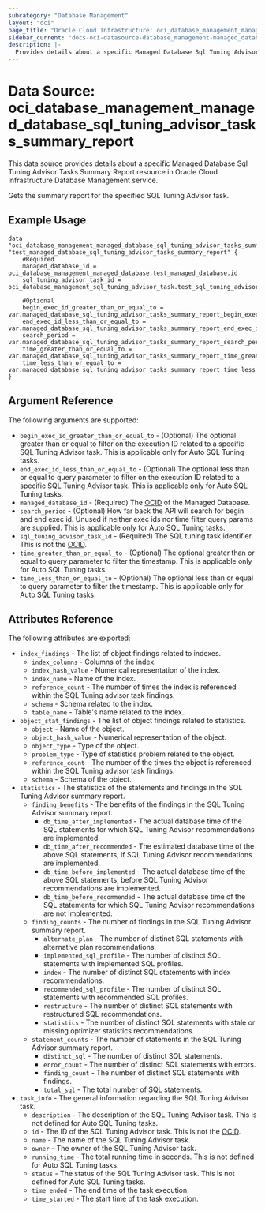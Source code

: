 ```yaml
---
subcategory: "Database Management"
layout: "oci"
page_title: "Oracle Cloud Infrastructure: oci_database_management_managed_database_sql_tuning_advisor_tasks_summary_report"
sidebar_current: "docs-oci-datasource-database_management-managed_database_sql_tuning_advisor_tasks_summary_report"
description: |-
  Provides details about a specific Managed Database Sql Tuning Advisor Tasks Summary Report in Oracle Cloud Infrastructure Database Management service
---
```


# Data Source: oci_database_management_managed_database_sql_tuning_advisor_tasks_summary_report
This data source provides details about a specific Managed Database Sql Tuning Advisor Tasks Summary Report resource in Oracle Cloud Infrastructure Database Management service.

Gets the summary report for the specified SQL Tuning Advisor task.


## Example Usage

```hcl
data "oci_database_management_managed_database_sql_tuning_advisor_tasks_summary_report" "test_managed_database_sql_tuning_advisor_tasks_summary_report" {
	#Required
	managed_database_id = oci_database_management_managed_database.test_managed_database.id
	sql_tuning_advisor_task_id = oci_database_management_sql_tuning_advisor_task.test_sql_tuning_advisor_task.id

	#Optional
	begin_exec_id_greater_than_or_equal_to = var.managed_database_sql_tuning_advisor_tasks_summary_report_begin_exec_id_greater_than_or_equal_to
	end_exec_id_less_than_or_equal_to = var.managed_database_sql_tuning_advisor_tasks_summary_report_end_exec_id_less_than_or_equal_to
	search_period = var.managed_database_sql_tuning_advisor_tasks_summary_report_search_period
	time_greater_than_or_equal_to = var.managed_database_sql_tuning_advisor_tasks_summary_report_time_greater_than_or_equal_to
	time_less_than_or_equal_to = var.managed_database_sql_tuning_advisor_tasks_summary_report_time_less_than_or_equal_to
}
```

## Argument Reference

The following arguments are supported:

* `begin_exec_id_greater_than_or_equal_to` - (Optional) The optional greater than or equal to filter on the execution ID related to a specific SQL Tuning Advisor task. This is applicable only for Auto SQL Tuning tasks.
* `end_exec_id_less_than_or_equal_to` - (Optional) The optional less than or equal to query parameter to filter on the execution ID related to a specific SQL Tuning Advisor task. This is applicable only for Auto SQL Tuning tasks.
* `managed_database_id` - (Required) The [OCID](https://docs.cloud.oracle.com/iaas/Content/General/Concepts/identifiers.htm) of the Managed Database.
* `search_period` - (Optional) How far back the API will search for begin and end exec id. Unused if neither exec ids nor time filter query params are supplied. This is applicable only for Auto SQL Tuning tasks.
* `sql_tuning_advisor_task_id` - (Required) The SQL tuning task identifier. This is not the [OCID](https://docs.cloud.oracle.com/iaas/Content/General/Concepts/identifiers.htm).
* `time_greater_than_or_equal_to` - (Optional) The optional greater than or equal to query parameter to filter the timestamp. This is applicable only for Auto SQL Tuning tasks.
* `time_less_than_or_equal_to` - (Optional) The optional less than or equal to query parameter to filter the timestamp. This is applicable only for Auto SQL Tuning tasks.


## Attributes Reference

The following attributes are exported:

* `index_findings` - The list of object findings related to indexes.
	* `index_columns` - Columns of the index.
	* `index_hash_value` - Numerical representation of the index.
	* `index_name` - Name of the index.
	* `reference_count` - The number of times the index is referenced within the SQL Tuning advisor task findings.
	* `schema` - Schema related to the index.
	* `table_name` - Table's name related to the index.
* `object_stat_findings` - The list of object findings related to statistics.
	* `object` - Name of the object.
	* `object_hash_value` - Numerical representation of the object.
	* `object_type` - Type of the object.
	* `problem_type` - Type of statistics problem related to the object.
	* `reference_count` - The number of the times the object is referenced within the SQL Tuning advisor task findings.
	* `schema` - Schema of the object.
* `statistics` - The statistics of the statements and findings in the SQL Tuning Advisor summary report.
	* `finding_benefits` - The benefits of the findings in the SQL Tuning Advisor summary report.
		* `db_time_after_implemented` - The actual database time of the SQL statements for which SQL Tuning Advisor recommendations are implemented.
		* `db_time_after_recommended` - The estimated database time of the above SQL statements, if SQL Tuning Advisor recommendations are implemented.
		* `db_time_before_implemented` - The actual database time of the above SQL statements, before SQL Tuning Advisor recommendations are implemented.
		* `db_time_before_recommended` - The actual database time of the SQL statements for which SQL Tuning Advisor recommendations are not implemented.
	* `finding_counts` - The number of findings in the SQL Tuning Advisor summary report.
		* `alternate_plan` - The number of distinct SQL statements with alternative plan recommendations.
		* `implemented_sql_profile` - The number of distinct SQL statements with implemented SQL profiles.
		* `index` - The number of distinct SQL statements with index recommendations.
		* `recommended_sql_profile` - The number of distinct SQL statements with recommended SQL profiles.
		* `restructure` - The number of distinct SQL statements with restructured SQL recommendations.
		* `statistics` - The number of distinct SQL statements with stale or missing optimizer statistics recommendations.
	* `statement_counts` - The number of statements in the SQL Tuning Advisor summary report.
		* `distinct_sql` - The number of distinct SQL statements.
		* `error_count` - The number of distinct SQL statements with errors.
		* `finding_count` - The number of distinct SQL statements with findings.
		* `total_sql` - The total number of SQL statements.
* `task_info` - The general information regarding the SQL Tuning Advisor task.
	* `description` - The description of the SQL Tuning Advisor task. This is not defined for Auto SQL Tuning tasks.
	* `id` - The ID of the SQL Tuning Advisor task. This is not the [OCID](https://docs.cloud.oracle.com/iaas/Content/General/Concepts/identifiers.htm).
	* `name` - The name of the SQL Tuning Advisor task.
	* `owner` - The owner of the SQL Tuning Advisor task.
	* `running_time` - The total running time in seconds. This is not defined for Auto SQL Tuning tasks.
	* `status` - The status of the SQL Tuning Advisor task. This is not defined for Auto SQL Tuning tasks.
	* `time_ended` - The end time of the task execution.
	* `time_started` - The start time of the task execution.

